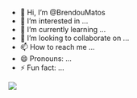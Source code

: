 - 👋 Hi, I’m @BrendouMatos
- 👀 I’m interested in ...
- 🌱 I’m currently learning ...
- 💞️ I’m looking to collaborate on ...
- 📫 How to reach me ...
- 😄 Pronouns: ...
- ⚡ Fun fact: ...

<picture>
  <source
    srcset="https://github-readme-stats.vercel.app/api?username=brendoumatos&show_icons=true&theme=dark"
    media="(prefers-color-scheme: dark)"
  />
  <source
    srcset="https://github-readme-stats.vercel.app/api?username=brendoumatos&show_icons=true"
    media="(prefers-color-scheme: light), (prefers-color-scheme: no-preference)"
  />
  <img src="https://github-readme-stats.vercel.app/api?username=brendoumatos&show_icons=true" />
</picture>

<div> 
  <img height="100em src="https://github-readme-stats.vercel.app/api/top-langs/?username=brendoumatos&layout=compac"/">
</div>

